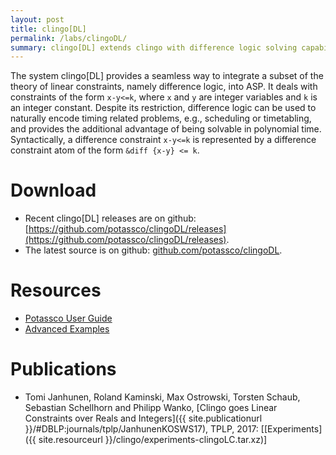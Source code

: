 ```yaml
---
layout: post
title: clingo[DL]
permalink: /labs/clingoDL/
summary: clingo[DL] extends clingo with difference logic solving capabilities.
---
```


The system clingo[DL] provides a seamless way to integrate a subset of the theory of linear constraints, namely difference logic, into ASP. 
It deals with constraints of the form `x-y<=k`, where `x` and `y` are integer variables and `k` is an integer constant. 
Despite its restriction, difference logic can be used to naturally encode timing related problems, e.g., scheduling or timetabling, 
and provides the additional advantage of being solvable in polynomial time. 
Syntactically, a difference constraint `x-y<=k` is represented by a difference constraint atom of the form `&diff {x-y} <= k`.

# Download

- Recent clingo[DL] releases are on github: [https://github.com/potassco/clingoDL/releases](https://github.com/potassco/clingoDL/releases).
- The latest source is on github: [github.com/potassco/clingoDL](https://github.com/potassco/clingoDL).

# Resources

- [Potassco User Guide](https://github.com/potassco/guide)
- [Advanced Examples](https://github.com/potassco/clingoDL/tree/master/examples)

# Publications

- Tomi Janhunen, Roland Kaminski, Max Ostrowski, Torsten Schaub, Sebastian Schellhorn and Philipp Wanko,
  [Clingo goes Linear Constraints over Reals and Integers]({{ site.publicationurl }}/#DBLP:journals/tplp/JanhunenKOSWS17), TPLP, 2017:
  [[Experiments]({{ site.resourceurl }}/clingo/experiments-clingoLC.tar.xz)]
